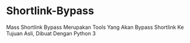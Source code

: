 # Shortlink-Bypass
Mass Shortlink Bypass Merupakan Tools Yang Akan Bypass Shortlink Ke Tujuan Asli, Dibuat Dengan Python 3
